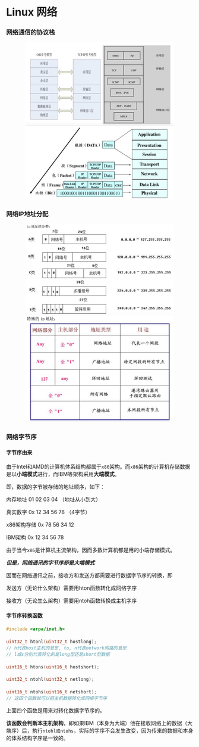 # Linux 网络

### 网络通信的协议栈

<div align="center">
    <img src="./images/stack1.png" width="400"/>
    <img src="./images/stack2.png" width="400"/>
</div>

### 网络IP地址分配
<div align="center">
    <img src="./images/ip1.png" width="400"/>
    <img src="./images/ip2.png" width="400"/>
</div>


### 网络字节序

#### 字节序由来

由于Intel和AMD的计算机体系结构都属于```x86```架构。而```x86```架构的计算机存储数据是以**小端模式**进行，而IBM等架构采用**大端模式**。

即，数据的字节被存储的地址顺序，如下：

内存地址			01 02 03 04 （地址从小到大）

真实数字  	0x	12 34 56 78 （4字节）

x86架构存储	0x	78 56 34 12

IBM架构		0x	12 34 56 78

由于当今```x86```是计算机主流架构，因而多数计算机都是用的小端存储模式。

***但是，网络通讯的字节序却是大端模式***

因而在网络通讯之前，接收方和发送方都需要进行数据字节序的转换，即

发送方（无论什么架构）需要用hton函数转化成网络字序

接收方（无论生么架构）需要用ntoh函数转换成主机字序

#### 字节序转换函数

```c
#include <arpa/inet.h>

uint32_t htonl(uint32_t hostlong);
// h代表host主机的意思, to, n代表network网路的意思
// l或s分别代表转化的是long型还是short型数据

uint16_t htons(uint16_t hostshort);

uint32_t ntohl(uint32_t netlong);

uint16_t ntohs(uint16_t netshort);
// 这四个函数就可以把主机数据转化成网络字节序
```

上面四个函数是用来对转化数据字节序的。

**该函数会判断本主机架构**，即如果IBM（本身为大端）他在接收网络上的数据（大端序）后，执行``ntohl或ntohs``，实际的字序不会发生改变，因为传来的数据和本身的体系结构字序是一致的。